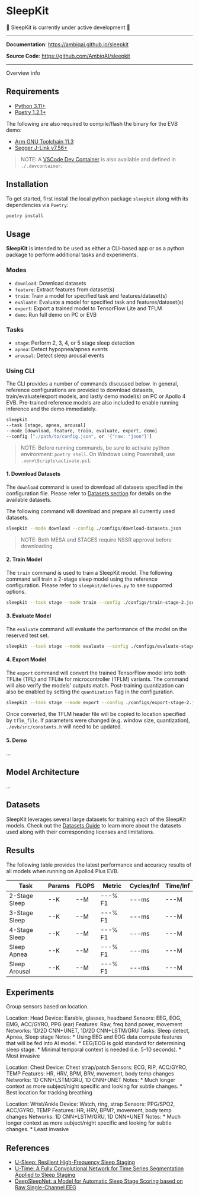# SleepKit

🚧 SleepKit is currently under active development 🚧

---

**Documentation**: <a href="https://ambiqai.github.io/sleepkit" target="_blank">https://ambiqai.github.io/sleepkit</a>

**Source Code**: <a href="https://github.com/AmbiqAI/sleepkit" target="_blank">https://github.com/AmbiqAI/sleepkit</a>

---

Overview info

## Requirements

* [Python 3.11+](https://www.python.org)
* [Poetry 1.2.1+](https://python-poetry.org/docs/#installation)

The following are also required to compile/flash the binary for the EVB demo:

* [Arm GNU Toolchain 11.3](https://developer.arm.com/downloads/-/arm-gnu-toolchain-downloads)
* [Segger J-Link v7.56+](https://www.segger.com/downloads/jlink/)

> NOTE: A [VSCode Dev Container](https://code.visualstudio.com/docs/devcontainers/containers) is also available and defined in `./.devcontainer`.


## Installation

To get started, first install the local python package `sleepkit` along with its dependencies via `Poetry`:

```bash
poetry install
```

## Usage

__SleepKit__ is intended to be used as either a CLI-based app or as a python package to perform additional tasks and experiments.

### Modes

* `download`: Download datasets
* `feature`: Extract features from dataset(s)
* `train`: Train a model for specified task and features/dataset(s)
* `evaluate`: Evaluate a model for specified task and features/dataset(s)
* `export`: Export a trained model to TensorFlow Lite and TFLM
* `demo`: Run full demo on PC or EVB

### Tasks

* `stage`: Perform 2, 3, 4, or 5 stage sleep detection
* `apnea`: Detect hypopnea/apnea events
* `arousal`: Detect sleep arousal events


### Using CLI

The CLI provides a number of commands discussed below. In general, reference configurations are provided to download datasets, train/evaluate/export models, and lastly demo model(s) on PC or Apollo 4 EVB. Pre-trained reference models are also included to enable running inference and the demo immediately.

```bash
sleepkit
--task [stage, apnea, arousal]
--mode [download, feature, train, evaluate, export, demo]
--config ["./path/to/config.json", or '{"raw: "json"}']

```

> NOTE: Before running commands, be sure to activate python environment: `poetry shell`. On Windows using Powershell, use `.venv\Scripts\activate.ps1`.

#### __1. Download Datasets__

The `download` command is used to download all datasets specified in the configuration file. Please refer to [Datasets section](#datasets) for details on the available datasets.

The following command will download and prepare all currently used datasets.

```bash
sleepkit --mode download --config ./configs/download-datasets.json
```

> NOTE: Both MESA and STAGES require NSSR approval before downloading.

#### __2. Train Model__

The `train` command is used to train a SleepKit model. The following command will train a 2-stage sleep model using the reference configuration. Please refer to `sleepkit/defines.py` to see supported options.

```bash
sleepkit --task stage --mode train --config ./configs/train-stage-2.json
```

#### __3. Evaluate Model__

The `evaluate` command will evaluate the performance of the model on the reserved test set.

```bash
sleepkit --task stage --mode evaluate --config ./configs/evaluate-stage-2.json
```

#### __4. Export Model__

The `export` command will convert the trained TensorFlow model into both TFLite (TFL) and TFLite for microcontroller (TFLM) variants. The command will also verify the models' outputs match. Post-training quantization can also be enabled by setting the `quantization` flag in the configuration.

```bash
sleepkit --task stage --mode export --config ./configs/export-stage-2.json
```

Once converted, the TFLM header file will be copied to location specified by `tflm_file`. If parameters were changed (e.g. window size, quantization), `./evb/src/constants.h` will need to be updated.

#### __5. Demo__

...

## Model Architecture

...

## Datasets

SleepKit leverages several large datasets for training each of the SleepKit models. Check out the [Datasets Guide](./datasets.md) to learn more about the datasets used along with their corresponding licenses and limitations.

## Results

The following table provides the latest performance and accuracy results of all models when running on Apollo4 Plus EVB.

| Task           | Params   | FLOPS   | Metric     | Cycles/Inf | Time/Inf   |
| -------------- | -------- | ------- | ---------- | ---------- | ---------- |
| 2-Stage Sleep  | --K      | --M     | ---% F1   | ---ms       | ---M       |
| 3-Stage Sleep  | --K      | --M     | ---% F1   | ---ms       | ---M       |
| 4-Stage Sleep  | --K      | --M     | ---% F1   | ---ms       | ---M       |
| Sleep Apnea    | --K      | --M     | ---% F1   | ---ms       | ---M       |
| Sleep Arousal  | --K      | --M     | ---% F1   | ---ms       | ---M       |



## Experiments

Group sensors based on location.

Location: Head
Device: Earable, glasses, headband
Sensors: EEG, EOG, EMG, ACC/GYRO, PPG (ear)
Features: Raw, freq band power, movement
Networks: 1D/2D CNN+UNET, 1D/2D CNN+LSTM/GRU
Tasks: Sleep detect, Apnea, Sleep stage
Notes:
    * Using EEG and EOG data compute features that will be fed into AI model.
    * EEG/EOG is gold standard for determining sleep stage.
    * Minimal temporal context is needed (i.e. 5-10 seconds).
    * Most invasive

Location: Chest
Device: Chest strap/patch
Sensors: ECG, RIP, ACC/GYRO, TEMP
Features: HR, HRV, BPM, BRV, movement, body temp changes
Networks: 1D CNN+LSTM/GRU, 1D CNN+UNET
Notes:
    * Much longer context as more subject/night specific and looking for subtle changes.
    * Best location for tracking breathing

Location: Wrist/Ankle
Device: Watch, ring, strap
Sensors: PPG/SPO2, ACC/GYRO, TEMP
Features: HR, HRV, BPM?, movement, body temp changes
Networks: 1D CNN+LSTM/GRU, 1D CNN+UNET
Notes:
    * Much longer context as more subject/night specific and looking for subtle changes.
    * Least invasive

## References

* [U-Sleep: Resilient High-Frequency Sleep Staging](https://www.nature.com/articles/s41746-021-00440-5)
* [U-Time: A Fully Convolutional Network for Time Series Segmentation Applied to Sleep Staging](https://arxiv.org/pdf/1910.11162.pdf)
* [DeepSleepNet: a Model for Automatic Sleep Stage Scoring based on Raw Single-Channel EEG](https://arxiv.org/pdf/1703.04046.pdf)
